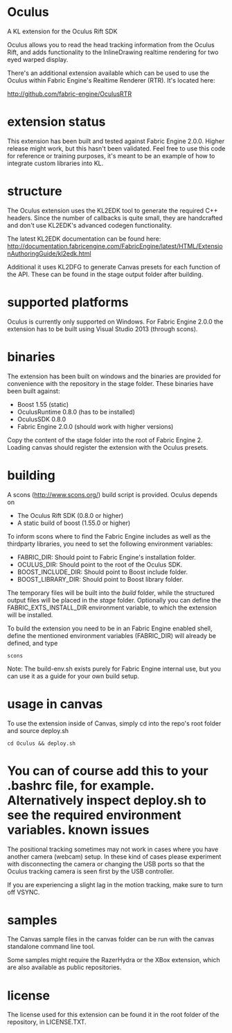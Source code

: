 Oculus
=========
A KL extension for the Oculus Rift SDK

Oculus allows you to read the head tracking information from the Oculus Rift, and adds functionality to the InlineDrawing realtime rendering for two eyed warped display.

There's an additional extension available which can be used to use the Oculus within Fabric Engine's Realtime Renderer (RTR). It's located here:

http://github.com/fabric-engine/OculusRTR

extension status
================

This extension has been built and tested against Fabric Engine 2.0.0. Higher release might work, but this hasn't been validated. Feel free to use this code for reference or training purposes, it's meant to be an example of how to integrate custom libraries into KL.

structure
=========

The Oculus extension uses the KL2EDK tool to generate the required C++ headers. Since the number of callbacks is quite small, they are handcrafted and don't use KL2EDK's advanced codegen functionality.

The latest KL2EDK documentation can be found here: http://documentation.fabricengine.com/FabricEngine/latest/HTML/ExtensionAuthoringGuide/kl2edk.html

Additional it uses KL2DFG to generate Canvas presets for each function of the API. These can be found in the stage output folder after building.

supported platforms
===================

Oculus is currently only supported on Windows.
For Fabric Engine 2.0.0 the extension has to be built using Visual Studio 2013 (through scons).

binaries
========

The extension has been built on windows and the binaries are provided for convenience with the repository in the stage folder. These binaries have been built against:
- Boost 1.55 (static)
- OculusRuntime 0.8.0 (has to be installed)
- OculusSDK 0.8.0
- Fabric Engine 2.0.0 (should work with higher versions)

Copy the content of the stage folder into the root of Fabric Engine 2. Loading canvas should register the extension with the Oculus presets.

building
========

A scons (http://www.scons.org/) build script is provided. Oculus depends on
* The Oculus Rift SDK (0.8.0 or higher)
* A static build of boost (1.55.0 or higher)

To inform scons where to find the Fabric Engine includes as well as the thirdparty libraries, you need to set the following environment variables:

* FABRIC_DIR: Should point to Fabric Engine's installation folder.
* OCULUS_DIR: Should point to the root of the Oculus SDK.
* BOOST_INCLUDE_DIR: Should point to Boost include folder.
* BOOST_LIBRARY_DIR: Should point to Boost library folder.

The temporary files will be built into the *build* folder, while the structured output files will be placed in the *stage* folder. Optionally you can define the FABRIC_EXTS_INSTALL_DIR environment variable, to which the extension will be installed.

To build the extension you need to be in an Fabric Engine enabled shell, define the mentioned environment variables (FABRIC_DIR) will already be defined, and type

    scons

Note: The build-env.sh exists purely for Fabric Engine internal use, but you can use it as a guide for your own build setup.

usage in canvas
==================

To use the extension inside of Canvas, simply cd into the repo's root folder and source deploy.sh

    cd Oculus && deploy.sh

You can of course add this to your .bashrc file, for example. Alternatively inspect deploy.sh to see the required environment variables.
known issues
============

The positional tracking sometimes may not work in cases where you have another camera (webcam) setup. In these kind of cases please experiment with disconnecting the camera or changing the USB ports so that the Oculus tracking camera is seen first by the USB controller.

If you are experiencing a slight lag in the motion tracking, make sure to turn off VSYNC.

samples
=======

The Canvas sample files in the canvas folder can be run with the canvas standalone command line tool.

Some samples might require the RazerHydra or the XBox extension, which are also available as public repositories.

license
==========

The license used for this extension can be found it in the root folder of the repository, in LICENSE.TXT.
